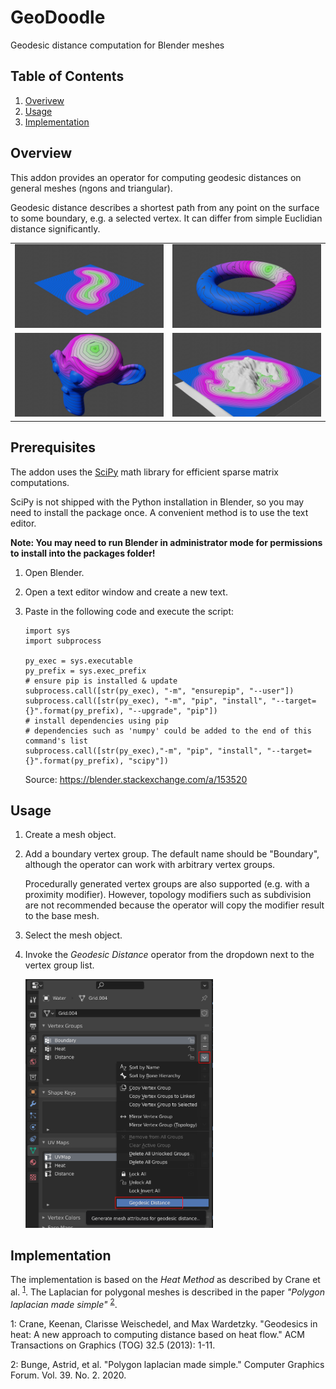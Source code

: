 # GeoDoodle

Geodesic distance computation for Blender meshes

## Table of Contents
1. [Overivew](#overview)
2. [Usage](#usage)
3. [Implementation](#implementation)

## Overview

This addon provides an operator for computing geodesic distances on general meshes (ngons and triangular).

Geodesic distance describes a shortest path from any point on the surface to some boundary, e.g. a selected vertex. It can differ from simple Euclidian distance significantly.

|||
|---|---|
| ![](images/Plane.jpg) | ![](images/Torus.jpg) |
| ![](images/Monkey.jpg) | ![](images/Island.jpg) |

## Prerequisites

The addon uses the [SciPy](https://scipy.org/) math library for efficient sparse matrix computations.

SciPy is not shipped with the Python installation in Blender, so you may need to install the package once.
A convenient method is to use the text editor.

**Note: You may need to run Blender in administrator mode for permissions to install into the packages folder!**

1. Open Blender.
1. Open a text editor window and create a new text.
1. Paste in the following code and execute the script:

   ```
   import sys
   import subprocess
   
   py_exec = sys.executable
   py_prefix = sys.exec_prefix
   # ensure pip is installed & update
   subprocess.call([str(py_exec), "-m", "ensurepip", "--user"])
   subprocess.call([str(py_exec), "-m", "pip", "install", "--target={}".format(py_prefix), "--upgrade", "pip"])
   # install dependencies using pip
   # dependencies such as 'numpy' could be added to the end of this command's list
   subprocess.call([str(py_exec),"-m", "pip", "install", "--target={}".format(py_prefix), "scipy"])
   ```

   Source: https://blender.stackexchange.com/a/153520

## Usage

1. Create a mesh object.
2. Add a boundary vertex group. The default name should be "Boundary", although the operator can work with arbitrary vertex groups.

   Procedurally generated vertex groups are also supported (e.g. with a proximity modifier). However, topology modifiers such as subdivision are not recommended because the operator will copy the modifier result to the base mesh.

3. Select the mesh object.
4. Invoke the _Geodesic Distance_ operator from the dropdown next to the vertex group list.

   <img src="images/OperatorMenu.png" width="300">

## Implementation

The implementation is based on the _Heat Method_ as described by Crane et al. <sup>[1](#CWW13)</sup>. The Laplacian for polygonal meshes is described in the paper _"Polygon laplacian made simple"_ <sup>[2](#BHKB20)</sup>.

<a id="CWW13">1</a>: Crane, Keenan, Clarisse Weischedel, and Max Wardetzky. "Geodesics in heat: A new approach to computing distance based on heat flow." ACM Transactions on Graphics (TOG) 32.5 (2013): 1-11.

<a id="BHKB20">2</a>: Bunge, Astrid, et al. "Polygon laplacian made simple." Computer Graphics Forum. Vol. 39. No. 2. 2020.